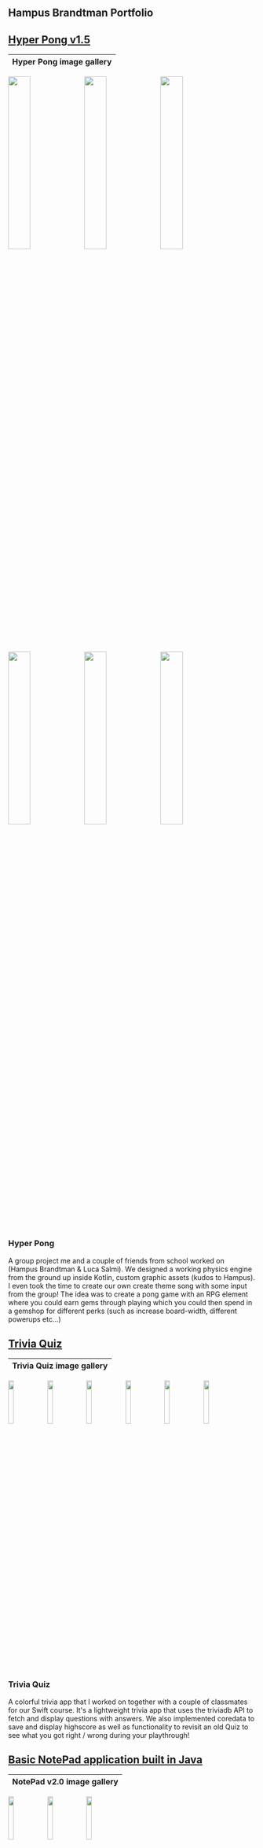 ## Hampus Brandtman Portfolio 

## [Hyper Pong v1.5](https://github.com/LucaSalmi/HyperPongGruppB/) 

Hyper Pong image gallery |
:-----------------------:|
<img src="https://cdn.discordapp.com/attachments/889417057689559060/955789575589089311/Screenshot_1647945076.png" width="30%"></img> <img src="https://cdn.discordapp.com/attachments/889417057689559060/955789578227314788/Screenshot_1647945090.png" width="30%"></img> <img src="https://cdn.discordapp.com/attachments/889417057689559060/955789586414571580/Screenshot_1647945259.png" width="30%"></img> <img src="https://cdn.discordapp.com/attachments/889417057689559060/955789585248550952/Screenshot_1647945225.png" width="30%"></img> <img src="https://cdn.discordapp.com/attachments/889417057689559060/955789573139611738/Screenshot_1647945191.png" width="30%"></img> <img src="https://cdn.discordapp.com/attachments/889417057689559060/955789571256361000/Screenshot_1647945213.png" width="30%"></img> 

### **Hyper Pong**  

A group project me and a couple of friends from school worked on (Hampus Brandtman & Luca Salmi). We designed a working physics engine from the ground up inside Kotlin, custom graphic assets (kudos to Hampus). I even took the time to create our own create theme song with some input from the group! The idea was to create a pong game with an RPG element where you could earn gems through playing which you could then spend in a gemshop for different perks (such as increase board-width, different powerups etc...)

## [Trivia Quiz](https://github.com/sarahparah/triviaquiz)

Trivia Quiz image gallery |
:-----------------------:|
<img src="https://cdn.discordapp.com/attachments/940202792675606548/955487738658979891/Simulator_Screen_Shot_-_iPhone_13_-_2022-03-21_at_16.25.12.png" width="15%"></img> <img src="https://cdn.discordapp.com/attachments/940202792675606548/955487742186356766/Simulator_Screen_Shot_-_iPhone_13_-_2022-03-21_at_16.25.18.png" width="15%"></img> <img src="https://cdn.discordapp.com/attachments/940202792675606548/955487740181491812/Simulator_Screen_Shot_-_iPhone_13_-_2022-03-21_at_16.26.06.png" width="15%"></img> <img src="https://cdn.discordapp.com/attachments/940202792675606548/955487740613509181/Simulator_Screen_Shot_-_iPhone_13_-_2022-03-21_at_16.26.00.png" width="15%"></img> <img src="https://cdn.discordapp.com/attachments/940202792675606548/955487741699837973/Simulator_Screen_Shot_-_iPhone_13_-_2022-03-21_at_16.25.37.png" width="15%"></img> <img src="https://cdn.discordapp.com/attachments/940202792675606548/955487741129425026/Simulator_Screen_Shot_-_iPhone_13_-_2022-03-21_at_16.25.45.png" width="15%"></img>

### **Trivia Quiz** 

A colorful trivia app that I worked on together with a couple of classmates for our Swift course. It's a lightweight trivia app that uses the triviadb API to fetch and display questions with answers. We also implemented coredata to save and display highscore as well as functionality to revisit an old Quiz to see 
what you got right / wrong during your playthrough! 

## [Basic NotePad application built in Java](https://github.com/officialskum/NotePad_v2.0)

NotePad v2.0 image gallery |
:-----------------------:|
<img src="https://cdn.discordapp.com/attachments/372703682375974924/955511722272239647/NotePad_startscreen.png" width="15%"></img> <img src="https://cdn.discordapp.com/attachments/372703682375974924/955511722045759498/DeleteAlert.png" width="15%"></img> <img src="https://cdn.discordapp.com/attachments/372703682375974924/955511721794105394/Anteckningssida.png" width="15%"></img> 

### **NotePad v2.0**

A lightweight (and slightly bland) notepad app I've made for my Java course at KYH! The UI so far is quite basic but it has all the necessary functionality 
with a save/load function as well as a delete function to boot. Something I'm looking to work further on a rainy day. 😎

## [Basic Weather application built in SwiftUI](https://github.com/officialskum/WeatherApp_SwiftUi-)

SwiftUI WeatherApp image gallery |
:-----------------------:|
<img src="https://cdn.discordapp.com/attachments/372703682375974924/955511681423900683/Bluscreen.png" width="15%"></img> <img src="https://cdn.discordapp.com/attachments/372703682375974924/955511681738489866/nightScreen.png" width="15%"></img> 

### **SwiftUI WeatherApp**

A vibrant and colorful weather application made with SwiftUI. Has a simple gradient colorscheme with a toggle button for day/night mode. Will have to work 
further on it to implement a proper API so it can finally be put to use! ☔
